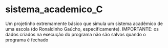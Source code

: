 # sistema_academico_C
Um projetinho extremamente básico que simula um sistema acadêmico de uma escola (do Ronaldinho Gaúcho, especificamente).
IMPORTANTE: os dados criados na execução do programa não são salvos quando o programa é fechado
